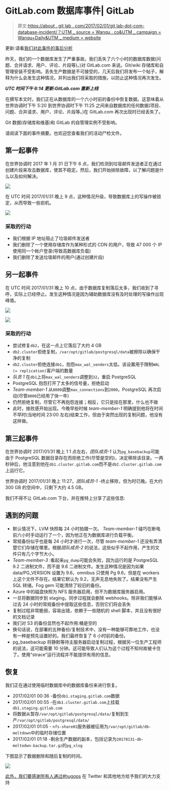 # GitLab.com 数据库事件| GitLab

> 原文:[https://about . git lab . com/2017/02/01/git lab-dot-com-database-incident/？UTM _ source = Wanqu . co&UTM _ campaign = Wanqu+Daily&UTM _ medium = website](https://about.gitlab.com/2017/02/01/gitlab-dot-com-database-incident/?utm_source=wanqu.co&utm_campaign=Wanqu+Daily&utm_medium=website)



更新:请看[我们对此事件的事后分析](/blog/2017/02/10/postmortem-of-database-outage-of-january-31/)

昨天，我们的一个数据库发生了严重事故。我们丢失了六个小时的数据库数据(问题、合并请求、用户、评论、片段等)。)对 GitLab.com 来说。Git/wiki 存储库和自管理安装不受影响。丢失生产数据是不可接受的，几天后我们将发布一个帖子，解释为什么会发生这种情况，并列出我们将采取的措施，以防止这种情况再次发生。

***UTC 时间下午 6:14 更新:GitLab.com 重新上线***

在撰写本文时，我们正在从数据库的一个六小时前的备份中恢复数据。这意味着从世界协调时下午 5:20 到世界协调时下午 11:25 之间来自数据库的任何数据(项目、问题、合并请求、用户、评论、片段等。)在 GitLab.com 再次出现时已经丢失了。

Git 数据(存储库和维基)和 GitLab 的自管理实例不受影响。

请阅读下面的事件摘要。也欢迎您查看我们的活动尸检文件。

## 第一起事件

在世界协调时 2017 年 1 月 31 日下午 6 点，我们检测到垃圾邮件发送者正在通过创建片段来攻击数据库，使其不稳定。然后，我们开始排除故障，以了解问题是什么以及如何解决。

![](../Images/336b2af5dfde5eef5fb05fc58ac0e801.png)

在 UTC 时间 2017/01/31 晚上 9 点，这种情况升级，导致数据库上的写操作被锁定，从而导致一些宕机。

![](../Images/afcf94f6abd38e211df21fdae12fcdc6.png)

### 采取的行动

*   我们根据 IP 地址阻止了垃圾邮件发送者
*   我们删除了一个使用存储库作为某种形式的 CDN 的用户，导致 47 000 个 IP 使用同一个帐户登录(导致高数据库负载)
*   我们删除了发送垃圾邮件的用户(通过创建片段)

## 另一起事件

在 UTC 时间 2017/01/31 晚上 10 点，由于数据库复制落后太多，我们收到了寻呼，实际上已经停止。发生这种情况是因为辅助数据库没有及时处理的写操作出现峰值。

![](../Images/aba6d40457cfb1911282c252eed632cf.png)

![](../Images/c563f2f0f412e471a20af93506df97a0.png)

### 采取的行动

*   尝试修复`db2`，在这一点上它落后了大约 4 GB
*   `db2.cluster`拒绝复制，`/var/opt/gitlab/postgresql/data`被擦除以确保干净的复制
*   `db2.cluster`拒绝连接`db1`，抱怨`max_wal_senders`太低。该设置用于限制`WAL (= replication)`客户端的数量
*   *队员 1* 在`db1`上将`max_wal_senders`调整到`32`，重启 PostgreSQL
*   PostgreSQL 抱怨打开了太多的信号量，拒绝启动
*   *Team-member-1* 从`8000`调整`max_connections`到`2000`，PostgreSQL 再次启动(尽管`8000`已经用了快一年)
*   仍然拒绝复制，尽管它不再抱怨连接；相反，它只是挂在那里，什么也不做
*   此时，挫败感开始出现。今晚早些时候 *team-member-1* 明确提到他将在时间不早时(当地时间 23:00 左右)结束工作，但由于突然出现的复制问题，他没有这样做。

## 第三起事件

在世界协调时 2017/01/31 晚上 1 1 点左右，*团队成员-1* 认为`pg_basebackup`可能由于 PostgreSQL 数据目录存在而拒绝工作(尽管是空的)，决定移除该目录。一两秒钟后，他注意到他在`db1.cluster.gitlab.com`而不是`db2.cluster.gitlab.com`上运行它。

世界协调时 2017/01/31 晚上 11:27，*团队成员-1* -终止移除，但为时已晚。在大约 300 GB 的空间中，只剩下大约 4.5 GB。

我们不得不让 GitLab.com 下台，并在推特上分享了这些信息:

## 遇到的问题

*   默认情况下，LVM 快照每 24 小时拍摄一次。 *Team-member-1* 碰巧在断电前六小时手动运行了一个，因为他正在为数据库进行负载平衡。
*   常规备份似乎也是每 24 小时才进行一次，尽管 *team-member-1* 还没有弄清楚它们存储在哪里。根据*团队成员-2* 的说法，这些似乎不起作用，产生的文件只有几个字节大小。
*   *Team-member-3* :看起来`pg_dump`可能会失败，因为运行的是 PostgreSQL 9.2 二进制文件，而不是 9.6 二进制文件。发生这种情况是因为如果 data/PG_VERSION 设置为 9.6，omnibus 只使用 Pg 9.6，但是在 workers 上这个文件不存在。结果它默认为 9.2，无声无息地失败了。结果没有产生 SQL 转储。Fog gem 可能清除了较旧的备份。
*   Azure 中的磁盘快照为 NFS 服务器启用，但不为数据库服务器启用。
*   一旦将数据同步到 staging，同步过程就会删除 webhooks。除非我们能够从过去 24 小时的常规备份中提取这些信息，否则它们将会丢失
*   复制过程非常脆弱，容易出错，依赖于一些随机的 shell 脚本，并且没有很好的文档记录
*   我们对 S3 的备份显然也不起作用:桶是空的
*   换句话说，在部署的五种备份/复制技术中，没有一种能够可靠地工作，也没有一种是预先设置好的。我们最终恢复了 6 小时前的备份。
*   pg_basebackup 将静默等待主服务器启动复制过程，根据另一位生产工程师的说法，这可能需要 10 分钟。这可能导致人们认为这个过程不知何故被卡住了。使用“strace”运行流程并不能提供有用的信息。

## 恢复

我们正在通过使用临时数据库中的数据库备份来进行恢复。

*   2017/02/01 00:36 -备份`db1.staging.gitlab.com`数据
*   2017/02/01 00:55 -在`db1.cluster.gitlab.com`上挂载`db1.staging.gitlab.com`
*   将数据从暂存`/var/opt/gitlab/postgresql/data/`复制到生产`/var/opt/gitlab/postgresql/data/`
*   2017/02/01 01:05 - `nfs-share01`服务器被征用为`/var/opt/gitlab/db-meltdown`中的临时存储位置
*   2017/02/01 01:18 -剩余生产数据的副本，包括记录为`20170131-db-meltodwn-backup.tar.gz`的`pg_xlog`

下图显示了数据删除和随后复制的时间。

![](../Images/a6985ae107de891c69535975077d5f63.png)

[此外，我们要感谢所有人通过#hugops](https://twitter.com/i/moments/826818668948549632) 在 Twitter 和其他地方给予我们的大力支持

